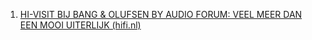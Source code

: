 1. [HI-VISIT BIJ BANG & OLUFSEN BY AUDIO FORUM: VEEL MEER DAN EEN MOOI UITERLIJK (hifi.nl)](https://hifi.nl/artikel/31388/Hi-Visit-bij-Bang---Olufsen-by-Audio-Forum-veel-meer-dan-een-mooi-uiterlijk.html)